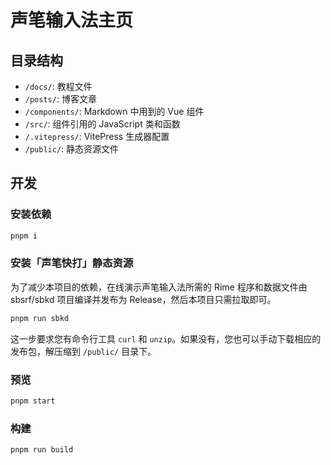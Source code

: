 # 声笔输入法主页

## 目录结构

- `/docs/`: 教程文件
- `/posts/`: 博客文章
- `/components/`: Markdown 中用到的 Vue 组件
- `/src/`: 组件引用的 JavaScript 类和函数
- `/.vitepress/`: VitePress 生成器配置
- `/public/`: 静态资源文件

## 开发

### 安装依赖

```bash
pnpm i
```

### 安装「声笔快打」静态资源

为了减少本项目的依赖，在线演示声笔输入法所需的 Rime 程序和数据文件由 sbsrf/sbkd 项目编译并发布为 Release，然后本项目只需拉取即可。

```bash
pnpm run sbkd
```

这一步要求您有命令行工具 `curl` 和 `unzip`。如果没有，您也可以手动下载相应的发布包，解压缩到 `/public/` 目录下。

### 预览

```bash
pnpm start
```

### 构建

```bash
pnpm run build
```
